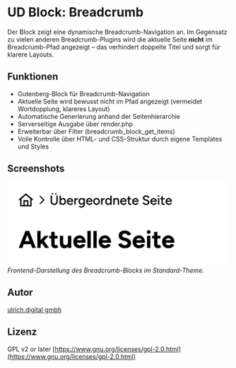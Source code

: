 # UD Block: Breadcrumb

Der Block zeigt eine dynamische Breadcrumb-Navigation an.
Im Gegensatz zu vielen anderen Breadcrumb-Plugins wird die aktuelle Seite **nicht** im Breadcrumb-Pfad angezeigt – das verhindert doppelte Titel und sorgt für klarere Layouts.

## Funktionen
- Gutenberg-Block für Breadcrumb-Navigation
- Aktuelle Seite wird bewusst nicht im Pfad angezeigt (vermeidet Wortdopplung, klareres Layout)
- Automatische Generierung anhand der Seitenhierarchie
- Serverseitige Ausgabe über render.php
- Erweiterbar über Filter (breadcrumb_block_get_items)
- Volle Kontrolle über HTML- und CSS-Struktur durch eigene Templates und Styles

## Screenshots

![Breadcrumb-Frontend](./assets/img/breadcrumb_frontend.png)
*Frontend-Darstellung des Breadcrumb-Blocks im Standard-Theme.*




## Autor

[ulrich.digital gmbh](https://ulrich.digital)


## Lizenz

GPL v2 or later
[https://www.gnu.org/licenses/gpl-2.0.html](https://www.gnu.org/licenses/gpl-2.0.html)



<!--
Eingesetzt in den Projekten
- illgau.ch
- schule.illgau.ch
- bbzg.ch
-->